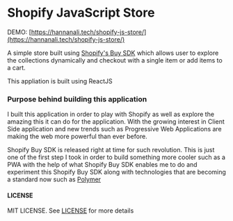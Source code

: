# Shopify JavaScript Store

DEMO: [https://hannanali.tech/shopify-js-store/](https://hannanali.tech/shopify-js-store/)

A simple store built using [Shopify's Buy SDK](https://shopify.github.io/js-buy-sdk/)
which allows user to explore the collections dynamically and checkout with a single item or add items to a cart.

This appliation is built using ReactJS

### Purpose behind building this application
I built this application in order to play with Shopify as well as explore the amazing this it can do for the application. With the growing
interest in Client Side application and new trends such as Progressive Web Applications are making the web more powerful than 
ever before.

Shopify Buy SDK is released right at time for such revolution. This is just one of the first step I took
in order to build something more cooler such as a PWA with the help of what Shopify Buy SDK enables me to do and 
experiment this Shopify Buy SDK along with technologies that are becoming a standard now such as [Polymer](https://www.polymer-project.org)

#### LICENSE

MIT LICENSE. See [LICENSE](LICENSE) for more details